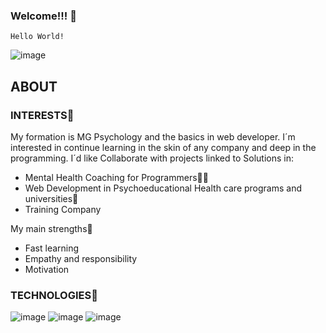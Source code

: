 ### Welcome!!! 👋





~~~
Hello World!
~~~

![image](https://static.vecteezy.com/system/resources/thumbnails/000/693/934/small/dark-blue-technology-and-high-tech-abstract-background.jpg)


<!--
**BreitBits/BreitBits** is a ✨ _special_ ✨ repository because its `README.md` (this file) appears on your GitHub profile.







Here are some ideas to get you started:

- 🔭 I’m currently working on ...
- 🌱 I’m currently learning ...
- 👯 I’m looking to collaborate on ...
- 🤔 I’m looking for help with ...
- 💬 Ask me about ...
- 📫 How to reach me: ...
- 😄 Pronouns: ...
- ⚡ Fun fact: ...
-->

## ABOUT 
### INTERESTS🚀
My formation is MG Psychology and the basics in web developer.
I´m interested in continue learning in the skin of any company and deep in the programming.
I´d like Collaborate with projects linked to Solutions in:

- Mental Health Coaching for Programmers🤹‍♀️
- Web Development in Psychoeducational Health care programs and universities🏅
- Training Company

My main strengths💪


- Fast learning
- Empathy and responsibility
- Motivation

### TECHNOLOGIES🚀
![image](https://miro.medium.com/max/902/1*KXGsAa3i3DY3Z4T2dOYP3A.jpeg) 
![image](https://user-images.githubusercontent.com/89481611/132109700-7d82cb83-c0ad-4a9b-99aa-197aabc2d047.png) 
![image](https://spng.subpng.com/20180421/qqe/kisspng-python-computer-icons-programming-language-compute-binary-5adad69a5e4a98.3994210015242912263862.jpg)





<!--
Al texto en Markdown puedes añadirle formato como **negrita** o *cursiva* de una manera muy sencilla.
-->

